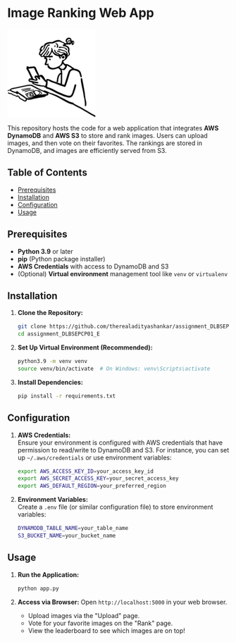 # Image Ranking Web App

<img src="/readme-stuff/image_ranker.png" alt="Project Image" width="200" height="200" />


This repository hosts the code for a web application that integrates **AWS DynamoDB** and **AWS S3** to store and rank images. Users can upload images, and then vote on their favorites. The rankings are stored in DynamoDB, and images are efficiently served from S3.

## Table of Contents

- [Prerequisites](#prerequisites)
- [Installation](#installation)
- [Configuration](#configuration)
- [Usage](#usage)


## Prerequisites

- **Python 3.9** or later
- **pip** (Python package installer)
- **AWS Credentials** with access to DynamoDB and S3
- (Optional) **Virtual environment** management tool like `venv` or `virtualenv`

## Installation

1. **Clone the Repository:**
   ```bash
   git clone https://github.com/therealadityashankar/assignment_DLBSEPCP01_E.git
   cd assignment_DLBSEPCP01_E
   ```

2. **Set Up Virtual Environment (Recommended):**
   ```bash
   python3.9 -m venv venv
   source venv/bin/activate  # On Windows: venv\Scripts\activate
   ```

3. **Install Dependencies:**
   ```bash
   pip install -r requirements.txt
   ```

## Configuration

1. **AWS Credentials:**  
   Ensure your environment is configured with AWS credentials that have permission to read/write to DynamoDB and S3. For instance, you can set up `~/.aws/credentials` or use environment variables:
   ```bash
   export AWS_ACCESS_KEY_ID=your_access_key_id
   export AWS_SECRET_ACCESS_KEY=your_secret_access_key
   export AWS_DEFAULT_REGION=your_preferred_region
   ```

2. **Environment Variables:**  
   Create a `.env` file (or similar configuration file) to store environment variables:
   ```bash
   DYNAMODB_TABLE_NAME=your_table_name
   S3_BUCKET_NAME=your_bucket_name
   ```

## Usage

1. **Run the Application:**
   ```bash
   python app.py
   ```
   
2. **Access via Browser:**
   Open `http://localhost:5000` in your web browser.  
   - Upload images via the "Upload" page.
   - Vote for your favorite images on the "Rank" page.
   - View the leaderboard to see which images are on top!

